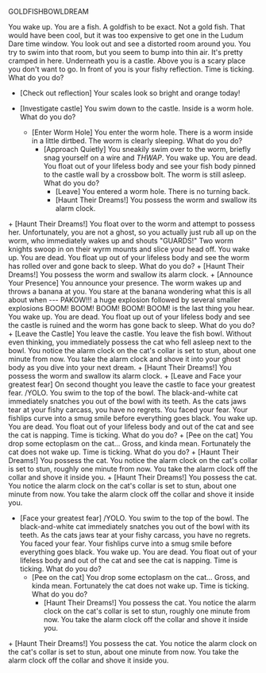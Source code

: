 GOLDFISHBOWLDREAM

You wake up. You are a fish. A goldfish to be exact. Not a gold fish. That would have been cool, but it was too expensive to get one in the Ludum Dare time window. 
You look out and see a distorted room around you. You try to swim into that room, but you seem to bump into thin air. It's pretty cramped in here. Underneath you is a castle. Above you is a scary place you don't want to go. In front of you is your fishy reflection. Time is ticking. What do you do?

+ [Check out reflection]
	Your scales look so bright and orange today!

+ [Investigate castle]
	You swim down to the castle. Inside is a worm hole. What do you do?
	+ [Enter Worm Hole]
		You enter the worm hole. There is a worm inside in a little dirtbed. The worm is clearly sleeping. What do you do?
		+ [Approach Quietly]
			You sneakily swim over to the worm, briefly snag yourself on a wire and *THWAP*. You wake up. You are dead. You float out of your lifeless body and see your fish body pinned to the castle wall by a crossbow bolt. The worm is still asleep. What do you do?
			+ [Leave]
				You entered a worm hole. There is no turning back. 
			+ [Haunt Their Dreams!]
				You possess the worm and swallow its alarm clock.
<exit dream="EPICBATTLEDREAM" />
	+ [Haunt Their Dreams!]
		You float over to the worm and attempt to possess her. Unfortunately, you are not a ghost, so you actually just rub all up on the worm, who immediately wakes up and shouts "GUARDS!" Two worm knights swoop in on their wyrm mounts and slice your head off. You wake up. You are dead. You float up out of your lifeless body and see the worm has rolled over and gone back to sleep. What do you do?
		+ [Haunt Their Dreams!]
			You possess the worm and swallow its alarm clock.
<exit dream="EPICBATTLEDREAM" />
	+ [Announce Your Presence]
		You announce your presence. The worm wakes up and throws a banana at you. You stare at the banana wondering what this is all about when --- PAKOW!!! a huge explosion followed by several smaller explosions BOOM! BOOM! BOOM! BOOM! BOOM! is the last thing you hear. You wake up. You are dead. You float up out of your lifeless body and see the castle is ruined and the worm has gone back to sleep. What do you do?
		+ [Leave the Castle]
			You leave the castle. You leave the fish bowl. Without even thinking, you immediately possess the cat who fell asleep next to the bowl. You notice the alarm clock on the cat's collar is set to stun, about one minute from now. You take the alarm clock and shove it into your ghost body as you dive into your next dream.
		+ [Haunt Their Dreams!]
			You possess the worm and swallow its alarm clock.
<exit dream="EPICBATTLEDREAM" />
	+ [Leave and Face your greatest fear]
		On second thought you leave the castle to face your greatest fear.
		/YOLO. You swim to the top of the bowl. The black-and-white cat immediately snatches you out of the bowl with its teeth. As the cats jaws tear at your fishy carcass, you have no regrets. You faced your fear. Your fishlips curve into a smug smile before everything goes black. You wake up. You are dead. You float out of your lifeless body and out of the cat and see the cat is napping. Time is ticking. What do you do?
		+ [Pee on the cat]
			You drop some ectoplasm on the cat... Gross, and kinda mean. Fortunately the cat does not wake up. Time is ticking. What do you do?
			+ [Haunt Their Dreams!]
				You possess the cat. You notice the alarm clock on the cat's collar is set to stun, roughly one minute from now. You take the alarm clock off the collar and shove it inside you.
<exit dream="nopantsatschooldream" />
		+ [Haunt Their Dreams!]
				You possess the cat. You notice the alarm clock on the cat's collar is set to stun, about one minute from now. You take the alarm clock off the collar and shove it inside you.
<exit dream="nopantsatschooldream" />

+ [Face your greatest fear]
		/YOLO. You swim to the top of the bowl. The black-and-white cat immediately snatches you out of the bowl with its teeth. As the cats jaws tear at your fishy carcass, you have no regrets. You faced your fear. Your fishlips curve into a smug smile before everything goes black. You wake up. You are dead. You float out of your lifeless body and out of the cat and see the cat is napping. Time is ticking. What do you do?
	+ [Pee on the cat]
		You drop some ectoplasm on the cat... Gross, and kinda mean. Fortunately the cat does not wake up. Time is ticking. What do you do?
		+ [Haunt Their Dreams!]
			You possess the cat. You notice the alarm clock on the cat's collar is set to stun, roughly one minute from now. You take the alarm clock off the collar and shove it inside you.
<exit dream="nopantsatschooldream" />
	+ [Haunt Their Dreams!]
		You possess the cat. You notice the alarm clock on the cat's collar is set to stun, about one minute from now. You take the alarm clock off the collar and shove it inside you.
<exit dream="nopantsatschooldream" />